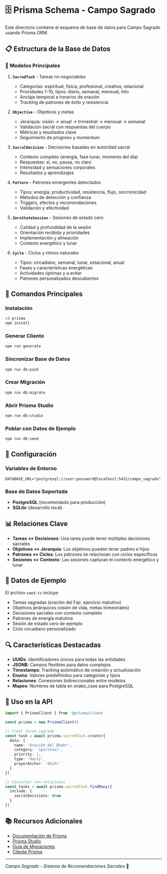 # 🗄️ Prisma Schema - Campo Sagrado

Este directorio contiene el esquema de base de datos para Campo Sagrado usando Prisma ORM.

## 📋 Estructura de la Base de Datos

### 🎯 **Modelos Principales**

1. **`SacredTask`** - Tareas no negociables
   - Categorías: espiritual, física, profesional, creativa, relacional
   - Prioridades 1-10, tipos: diario, semanal, mensual, hito
   - Anclaje temporal a horarios de oración
   - Tracking de patrones de éxito y resistencia

2. **`Objective`** - Objetivos y metas
   - Jerarquía: visión → anual → trimestral → mensual → semanal
   - Validación sacral con respuestas del cuerpo
   - Métricas y resultados clave
   - Seguimiento de progreso y momentum

3. **`SacralDecision`** - Decisiones basadas en autoridad sacral
   - Contexto completo (energía, fase lunar, momento del día)
   - Respuestas: sí, no, pausa, no claro
   - Intensidad y sensaciones corporales
   - Resultados y aprendizajes

4. **`Pattern`** - Patrones emergentes detectados
   - Tipos: energía, productividad, resistencia, flujo, sincronicidad
   - Métodos de detección y confianza
   - Triggers, efectos y recomendaciones
   - Validación y efectividad

5. **`ZeroStateSession`** - Sesiones de estado cero
   - Calidad y profundidad de la sesión
   - Orientación recibida y prioridades
   - Implementación y alineación
   - Contexto energético y lunar

6. **`Cycle`** - Ciclos y ritmos naturales
   - Tipos: circadiano, semanal, lunar, estacional, anual
   - Fases y características energéticas
   - Actividades óptimas y a evitar
   - Patrones personalizados descubiertos

## 🚀 **Comandos Principales**

### **Instalación**
```bash
cd prisma
npm install
```

### **Generar Cliente**
```bash
npm run generate
```

### **Sincronizar Base de Datos**
```bash
npm run db:push
```

### **Crear Migración**
```bash
npm run db:migrate
```

### **Abrir Prisma Studio**
```bash
npm run db:studio
```

### **Poblar con Datos de Ejemplo**
```bash
npm run db:seed
```

## 🔧 **Configuración**

### **Variables de Entorno**
```env
DATABASE_URL="postgresql://user:password@localhost:5432/campo_sagrado"
```

### **Base de Datos Soportada**
- **PostgreSQL** (recomendado para producción)
- **SQLite** (desarrollo local)

## 📊 **Relaciones Clave**

- **Tareas ↔ Decisiones**: Una tarea puede tener múltiples decisiones sacrales
- **Objetivos ↔ Jerarquía**: Los objetivos pueden tener padres e hijos
- **Patrones ↔ Ciclos**: Los patrones se relacionan con ciclos específicos
- **Sesiones ↔ Contexto**: Las sesiones capturan el contexto energético y lunar

## 🌱 **Datos de Ejemplo**

El archivo `seed.ts` incluye:
- Tareas sagradas (oración del Fajr, ejercicio matutino)
- Objetivos jerárquicos (visión de vida, metas trimestrales)
- Decisiones sacrales con contexto completo
- Patrones de energía matutina
- Sesión de estado cero de ejemplo
- Ciclo circadiano personalizado

## 🔍 **Características Destacadas**

- **UUIDs**: Identificadores únicos para todas las entidades
- **JSONB**: Campos flexibles para datos complejos
- **Timestamps**: Tracking automático de creación y actualización
- **Enums**: Valores predefinidos para categorías y tipos
- **Relaciones**: Conexiones bidireccionales entre modelos
- **Mapeo**: Nombres de tabla en snake_case para PostgreSQL

## 🎨 **Uso en la API**

```typescript
import { PrismaClient } from '@prisma/client'

const prisma = new PrismaClient()

// Crear tarea sagrada
const task = await prisma.sacredTask.create({
  data: {
    name: 'Oración del Dhuhr',
    category: 'spiritual',
    priority: 1,
    type: 'daily',
    prayerAnchor: 'dhuhr'
  }
})

// Consultar con relaciones
const tasks = await prisma.sacredTask.findMany({
  include: {
    sacralDecisions: true
  }
})
```

## 📚 **Recursos Adicionales**

- [Documentación de Prisma](https://www.prisma.io/docs)
- [Prisma Studio](https://www.prisma.io/studio)
- [Guía de Migraciones](https://www.prisma.io/docs/concepts/components/prisma-migrate)
- [Cliente Prisma](https://www.prisma.io/docs/concepts/components/prisma-client)

---

*Campo Sagrado - Sistema de Recomendaciones Sacrales* 🕌
